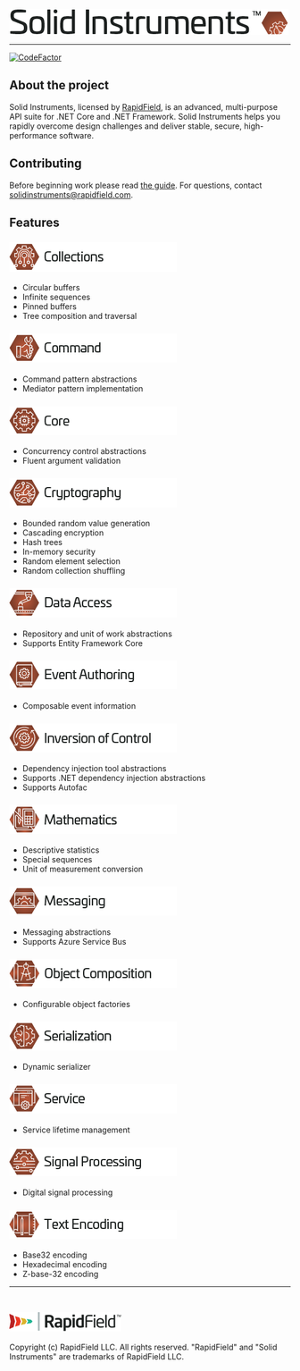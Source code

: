 <!--
Copyright (c) RapidField LLC. Licensed under the MIT License. See LICENSE.txt in the project root for license information.
-->

![Solid Instruments logo](SolidInstruments.Logo.Color.Transparent.500w.png)
- - -

[![CodeFactor](https://www.codefactor.io/repository/github/rapidfield/solid-instruments/badge)](https://www.codefactor.io/repository/github/rapidfield/solid-instruments)

## About the project

Solid Instruments, licensed by [RapidField](https://www.rapidfield.com), is an advanced, multi-purpose API suite for .NET Core and .NET Framework. Solid Instruments helps you rapidly overcome design challenges and deliver stable, secure, high-performance software.

## Contributing

Before beginning work please read [the guide](CONTRIBUTING.md). For questions, contact [solidinstruments@rapidfield.com](mailto:solidinstruments@rapidfield.com).

## Features

### [![Collections label](src/RapidField.SolidInstruments.Collections/Label.Collections.300w.png)](src/RapidField.SolidInstruments.Collections/README.md)

- Circular buffers
- Infinite sequences
- Pinned buffers
- Tree composition and traversal

### [![Command label](src/RapidField.SolidInstruments.Command/Label.Command.300w.png)](src/RapidField.SolidInstruments.Command/README.md)

- Command pattern abstractions
- Mediator pattern implementation

### [![Core label](src/RapidField.SolidInstruments.Core/Label.Core.300w.png)](src/RapidField.SolidInstruments.Core/README.md)

- Concurrency control abstractions
- Fluent argument validation

### [![Cryptography label](src/RapidField.SolidInstruments.Cryptography/Label.Cryptography.300w.png)](src/RapidField.SolidInstruments.Cryptography/README.md)

- Bounded random value generation
- Cascading encryption
- Hash trees
- In-memory security
- Random element selection
- Random collection shuffling

### [![Data Access label](src/RapidField.SolidInstruments.DataAccess/Label.DataAccess.300w.png)](src/RapidField.SolidInstruments.DataAccess/README.md)

- Repository and unit of work abstractions
- Supports Entity Framework Core

### [![Event Authoring label](src/RapidField.SolidInstruments.EventAuthoring/Label.EventAuthoring.300w.png)](src/RapidField.SolidInstruments.EventAuthoring/README.md)

- Composable event information

### [![Inversion of Control label](src/RapidField.SolidInstruments.InversionOfControl/Label.InversionOfControl.300w.png)](src/RapidField.SolidInstruments.InversionOfControl/README.md)

- Dependency injection tool abstractions
- Supports .NET dependency injection abstractions
- Supports Autofac

### [![Mathematics label](src/RapidField.SolidInstruments.Mathematics/Label.Mathematics.300w.png)](src/RapidField.SolidInstruments.Mathematics/README.md)

- Descriptive statistics
- Special sequences
- Unit of measurement conversion

### [![Messaging label](src/RapidField.SolidInstruments.Messaging/Label.Messaging.300w.png)](src/RapidField.SolidInstruments.Messaging/README.md)

- Messaging abstractions
- Supports Azure Service Bus

### [![Object Composition label](src/RapidField.SolidInstruments.ObjectComposition/Label.ObjectComposition.300w.png)](src/RapidField.SolidInstruments.ObjectComposition/README.md)

- Configurable object factories

### [![Serialization label](src/RapidField.SolidInstruments.Serialization/Label.Serialization.300w.png)](src/RapidField.SolidInstruments.Serialization/README.md)

- Dynamic serializer

### [![Service label](src/RapidField.SolidInstruments.Service/Label.Service.300w.png)](src/RapidField.SolidInstruments.Service/README.md)

- Service lifetime management

### [![Signal Processing label](src/RapidField.SolidInstruments.SignalProcessing/Label.SignalProcessing.300w.png)](src/RapidField.SolidInstruments.SignalProcessing/README.md)

- Digital signal processing

### [![Text Encoding label](src/RapidField.SolidInstruments.TextEncoding/Label.TextEncoding.300w.png)](src/RapidField.SolidInstruments.TextEncoding/README.md)

- Base32 encoding
- Hexadecimal encoding
- Z-base-32 encoding

- - -
<br />

![RapidField logo](RapidField.Logo.Color.Black.Transparent.200w.png)
<br /><br />
Copyright (c) RapidField LLC. All rights reserved. "RapidField" and "Solid Instruments" are trademarks of RapidField LLC.
